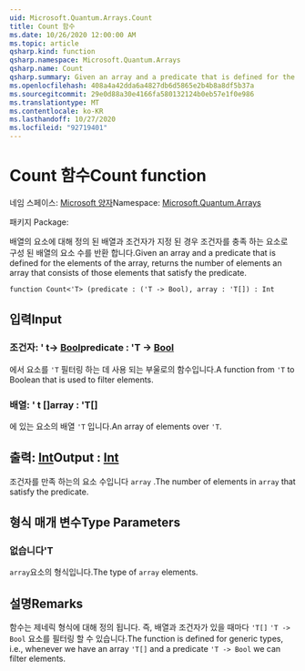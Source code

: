 ```yaml
---
uid: Microsoft.Quantum.Arrays.Count
title: Count 함수
ms.date: 10/26/2020 12:00:00 AM
ms.topic: article
qsharp.kind: function
qsharp.namespace: Microsoft.Quantum.Arrays
qsharp.name: Count
qsharp.summary: Given an array and a predicate that is defined for the elements of the array, returns the number of elements an array that consists of those elements that satisfy the predicate.
ms.openlocfilehash: 408a4a42dda6a4827db6d5865e2b4b8a8df5b37a
ms.sourcegitcommit: 29e0d88a30e4166fa580132124b0eb57e1f0e986
ms.translationtype: MT
ms.contentlocale: ko-KR
ms.lasthandoff: 10/27/2020
ms.locfileid: "92719401"
---
```

# <a name="count-function"></a><span data-ttu-id="2a9b6-102">Count 함수</span><span class="sxs-lookup"><span data-stu-id="2a9b6-102">Count function</span></span>

<span data-ttu-id="2a9b6-103">네임 스페이스: [Microsoft 양자](xref:Microsoft.Quantum.Arrays)</span><span class="sxs-lookup"><span data-stu-id="2a9b6-103">Namespace: [Microsoft.Quantum.Arrays](xref:Microsoft.Quantum.Arrays)</span></span>

<span data-ttu-id="2a9b6-104">패키지 [](https://nuget.org/packages/)</span><span class="sxs-lookup"><span data-stu-id="2a9b6-104">Package: [](https://nuget.org/packages/)</span></span>


<span data-ttu-id="2a9b6-105">배열의 요소에 대해 정의 된 배열과 조건자가 지정 된 경우 조건자를 충족 하는 요소로 구성 된 배열의 요소 수를 반환 합니다.</span><span class="sxs-lookup"><span data-stu-id="2a9b6-105">Given an array and a predicate that is defined for the elements of the array, returns the number of elements an array that consists of those elements that satisfy the predicate.</span></span>

```qsharp
function Count<'T> (predicate : ('T -> Bool), array : 'T[]) : Int
```


## <a name="input"></a><span data-ttu-id="2a9b6-106">입력</span><span class="sxs-lookup"><span data-stu-id="2a9b6-106">Input</span></span>

### <a name="predicate--t---bool"></a><span data-ttu-id="2a9b6-107">조건자: ' t-> [Bool](xref:microsoft.quantum.lang-ref.bool)</span><span class="sxs-lookup"><span data-stu-id="2a9b6-107">predicate : 'T -> [Bool](xref:microsoft.quantum.lang-ref.bool)</span></span>

<span data-ttu-id="2a9b6-108">에서 요소를 `'T` 필터링 하는 데 사용 되는 부울로의 함수입니다.</span><span class="sxs-lookup"><span data-stu-id="2a9b6-108">A function from `'T` to Boolean that is used to filter elements.</span></span>


### <a name="array--t"></a><span data-ttu-id="2a9b6-109">배열: ' t []</span><span class="sxs-lookup"><span data-stu-id="2a9b6-109">array : 'T[]</span></span>

<span data-ttu-id="2a9b6-110">에 있는 요소의 배열 `'T` 입니다.</span><span class="sxs-lookup"><span data-stu-id="2a9b6-110">An array of elements over `'T`.</span></span>



## <a name="output--int"></a><span data-ttu-id="2a9b6-111">출력: [Int](xref:microsoft.quantum.lang-ref.int)</span><span class="sxs-lookup"><span data-stu-id="2a9b6-111">Output : [Int](xref:microsoft.quantum.lang-ref.int)</span></span>

<span data-ttu-id="2a9b6-112">조건자를 만족 하는의 요소 수입니다 `array` .</span><span class="sxs-lookup"><span data-stu-id="2a9b6-112">The number of elements in `array` that satisfy the predicate.</span></span>

## <a name="type-parameters"></a><span data-ttu-id="2a9b6-113">형식 매개 변수</span><span class="sxs-lookup"><span data-stu-id="2a9b6-113">Type Parameters</span></span>

### <a name="t"></a><span data-ttu-id="2a9b6-114">없습니다</span><span class="sxs-lookup"><span data-stu-id="2a9b6-114">'T</span></span>

<span data-ttu-id="2a9b6-115">`array`요소의 형식입니다.</span><span class="sxs-lookup"><span data-stu-id="2a9b6-115">The type of `array` elements.</span></span>

## <a name="remarks"></a><span data-ttu-id="2a9b6-116">설명</span><span class="sxs-lookup"><span data-stu-id="2a9b6-116">Remarks</span></span>

<span data-ttu-id="2a9b6-117">함수는 제네릭 형식에 대해 정의 됩니다. 즉, 배열과 조건자가 있을 때마다 `'T[]` `'T -> Bool` 요소를 필터링 할 수 있습니다.</span><span class="sxs-lookup"><span data-stu-id="2a9b6-117">The function is defined for generic types, i.e., whenever we have an array `'T[]` and a predicate `'T -> Bool` we can filter elements.</span></span>
